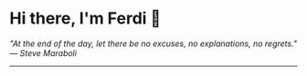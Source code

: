 <h1>Hi there, I'm Ferdi 👋</h1>

<p><em>
  "At the end of the day, let there be no excuses, no explanations, no regrets." — Steve Maraboli
</em></p>

---
